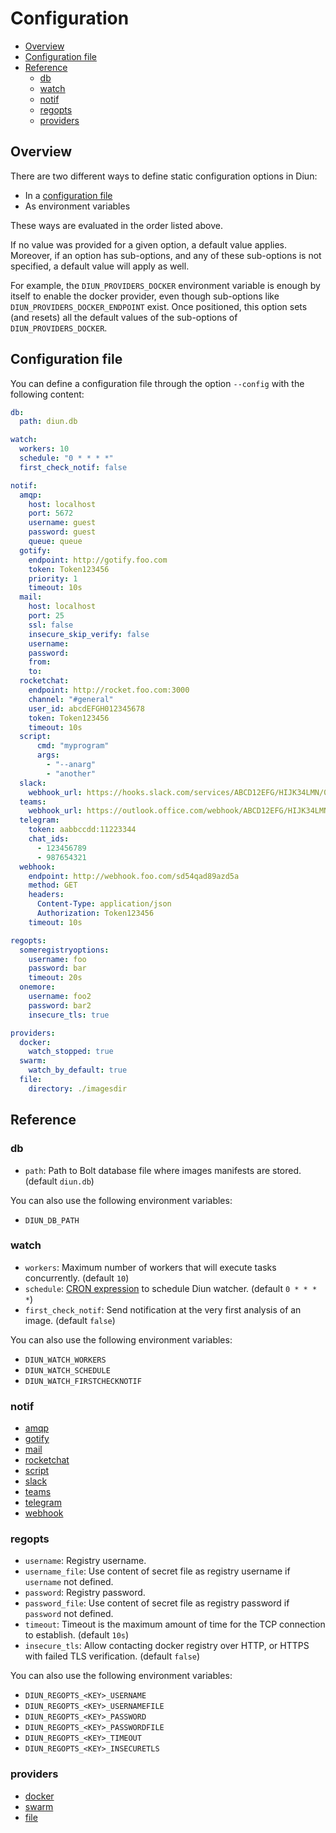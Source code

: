 # Configuration

* [Overview](#overview)
* [Configuration file](#configuration-file)
* [Reference](#reference)
  * [db](#db)
  * [watch](#watch)
  * [notif](#notif)
  * [regopts](#regopts)
  * [providers](#providers)

## Overview

There are two different ways to define static configuration options in Diun:

* In a [configuration file](#configuration-file)
* As environment variables

These ways are evaluated in the order listed above.

If no value was provided for a given option, a default value applies. Moreover, if an option has sub-options, and any of these sub-options is not specified, a default value will apply as well.

For example, the `DIUN_PROVIDERS_DOCKER` environment variable is enough by itself to enable the docker provider, even though sub-options like `DIUN_PROVIDERS_DOCKER_ENDPOINT` exist. Once positioned, this option sets (and resets) all the default values of the sub-options of `DIUN_PROVIDERS_DOCKER`.

## Configuration file

You can define a configuration file through the option `--config` with the following content:

```yaml
db:
  path: diun.db

watch:
  workers: 10
  schedule: "0 * * * *"
  first_check_notif: false

notif:
  amqp:
    host: localhost
    port: 5672
    username: guest
    password: guest
    queue: queue
  gotify:
    endpoint: http://gotify.foo.com
    token: Token123456
    priority: 1
    timeout: 10s
  mail:
    host: localhost
    port: 25
    ssl: false
    insecure_skip_verify: false
    username:
    password:
    from:
    to:
  rocketchat:
    endpoint: http://rocket.foo.com:3000
    channel: "#general"
    user_id: abcdEFGH012345678
    token: Token123456
    timeout: 10s
  script:
      cmd: "myprogram"
      args:
        - "--anarg"
        - "another"
  slack:
    webhook_url: https://hooks.slack.com/services/ABCD12EFG/HIJK34LMN/01234567890abcdefghij
  teams:
    webhook_url: https://outlook.office.com/webhook/ABCD12EFG/HIJK34LMN/01234567890abcdefghij
  telegram:
    token: aabbccdd:11223344
    chat_ids:
      - 123456789
      - 987654321
  webhook:
    endpoint: http://webhook.foo.com/sd54qad89azd5a
    method: GET
    headers:
      Content-Type: application/json
      Authorization: Token123456
    timeout: 10s

regopts:
  someregistryoptions:
    username: foo
    password: bar
    timeout: 20s
  onemore:
    username: foo2
    password: bar2
    insecure_tls: true

providers:
  docker:
    watch_stopped: true
  swarm:
    watch_by_default: true
  file:
    directory: ./imagesdir
```

## Reference

### db

* `path`: Path to Bolt database file where images manifests are stored. (default `diun.db`)

You can also use the following environment variables:

* `DIUN_DB_PATH`

### watch

* `workers`: Maximum number of workers that will execute tasks concurrently. (default `10`)
* `schedule`: [CRON expression](https://godoc.org/github.com/robfig/cron#hdr-CRON_Expression_Format) to schedule Diun watcher. (default `0 * * * *`)
* `first_check_notif`: Send notification at the very first analysis of an image. (default `false`)

You can also use the following environment variables:

* `DIUN_WATCH_WORKERS`
* `DIUN_WATCH_SCHEDULE`
* `DIUN_WATCH_FIRSTCHECKNOTIF`

### notif

* [amqp](notifications.md#amqp)
* [gotify](notifications.md#gotify)
* [mail](notifications.md#mail)
* [rocketchat](notifications.md#rocketchat)
* [script](notifications.md#script)
* [slack](notifications.md#slack--mattermost)
* [teams](notifications.md#teams)
* [telegram](notifications.md#telegram)
* [webhook](notifications.md#webhook)

### regopts

* `username`: Registry username.
* `username_file`: Use content of secret file as registry username if `username` not defined.
* `password`: Registry password.
* `password_file`: Use content of secret file as registry password if `password` not defined.
* `timeout`: Timeout is the maximum amount of time for the TCP connection to establish. (default `10s`)
* `insecure_tls`: Allow contacting docker registry over HTTP, or HTTPS with failed TLS verification. (default `false`)

You can also use the following environment variables:

* `DIUN_REGOPTS_<KEY>_USERNAME`
* `DIUN_REGOPTS_<KEY>_USERNAMEFILE`
* `DIUN_REGOPTS_<KEY>_PASSWORD`
* `DIUN_REGOPTS_<KEY>_PASSWORDFILE`
* `DIUN_REGOPTS_<KEY>_TIMEOUT`
* `DIUN_REGOPTS_<KEY>_INSECURETLS`

### providers

* [docker](providers/docker.md)
* [swarm](providers/swarm.md)
* [file](providers/file.md)
